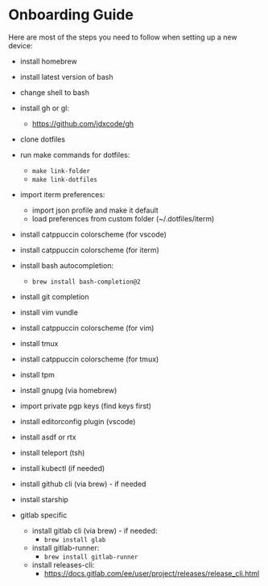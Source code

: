 Onboarding Guide
================

Here are most of the steps you need to follow when setting up a new device:

  - install homebrew
  - install latest version of bash
  - change shell to bash
  - install gh or gl:
    - https://github.com/jdxcode/gh
  - clone dotfiles
  - run make commands for dotfiles:
    - `make link-folder`
    - `make link-dotfiles`
  - import iterm preferences:
    - import json profile and make it default
    - load preferences from custom folder (~/.dotfiles/iterm)
  - install catppuccin colorscheme (for vscode)
  - install catppuccin colorscheme (for iterm)
  - install bash autocompletion:
    - `brew install bash-completion@2`
  - install git completion
  - install vim vundle
  - install catppuccin colorscheme (for vim)
  - install tmux
  - install catppuccin colorscheme (for tmux)
  - install tpm
  - install gnupg (via homebrew)
  - import private pgp keys (find keys first)
  - install editorconfig plugin (vscode)
  - install asdf or rtx
  - install teleport (tsh)
  - install kubectl (if needed)
  - install github cli (via brew) - if needed
  - install starship

  - gitlab specific
    - install gitlab cli (via brew) - if needed:
      - `brew install glab`
    - install gitlab-runner:
      - `brew install gitlab-runner`
    - install releases-cli:
      - https://docs.gitlab.com/ee/user/project/releases/release_cli.html


